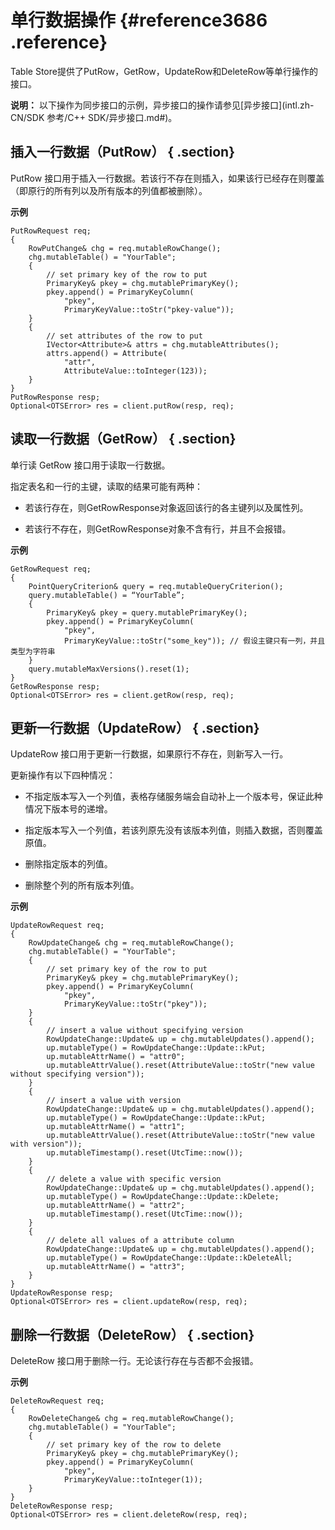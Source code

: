 # 单行数据操作 {#reference3686 .reference}

Table Store提供了PutRow，GetRow，UpdateRow和DeleteRow等单行操作的接口。

**说明：** 以下操作为同步接口的示例，异步接口的操作请参见[异步接口](intl.zh-CN/SDK 参考/C++ SDK/异步接口.md#)。

## 插入一行数据（PutRow） { .section}

PutRow 接口用于插入一行数据。若该行不存在则插入，如果该行已经存在则覆盖（即原行的所有列以及所有版本的列值都被删除）。

**示例**

```language-cpp
PutRowRequest req;
{
    RowPutChange& chg = req.mutableRowChange();
    chg.mutableTable() = "YourTable";
    {
        // set primary key of the row to put
        PrimaryKey& pkey = chg.mutablePrimaryKey();
        pkey.append() = PrimaryKeyColumn(
            "pkey",
            PrimaryKeyValue::toStr("pkey-value"));
    }
    {
        // set attributes of the row to put
        IVector<Attribute>& attrs = chg.mutableAttributes();
        attrs.append() = Attribute(
            "attr",
            AttributeValue::toInteger(123));
    }
}
PutRowResponse resp;
Optional<OTSError> res = client.putRow(resp, req);

```

## 读取一行数据（GetRow） { .section}

单行读 GetRow 接口用于读取一行数据。

指定表名和一行的主键，读取的结果可能有两种：

-   若该行存在，则GetRowResponse对象返回该行的各主键列以及属性列。

-   若该行不存在，则GetRowResponse对象不含有行，并且不会报错。


**示例**

```language-cpp
GetRowRequest req;
{
    PointQueryCriterion& query = req.mutableQueryCriterion();
    query.mutableTable() = “YourTable”;
    {
        PrimaryKey& pkey = query.mutablePrimaryKey();
        pkey.append() = PrimaryKeyColumn(
            "pkey",
            PrimaryKeyValue::toStr("some_key")); // 假设主键只有一列，并且类型为字符串
    }
    query.mutableMaxVersions().reset(1);
}
GetRowResponse resp;
Optional<OTSError> res = client.getRow(resp, req);

```

## 更新一行数据（UpdateRow） { .section}

UpdateRow 接口用于更新一行数据，如果原行不存在，则新写入一行。

更新操作有以下四种情况：

-   不指定版本写入一个列值，表格存储服务端会自动补上一个版本号，保证此种情况下版本号的递增。

-   指定版本写入一个列值，若该列原先没有该版本列值，则插入数据，否则覆盖原值。

-   删除指定版本的列值。

-   删除整个列的所有版本列值。


**示例**

```language-cpp
UpdateRowRequest req;
{
    RowUpdateChange& chg = req.mutableRowChange();
    chg.mutableTable() = "YourTable";
    {
        // set primary key of the row to put
        PrimaryKey& pkey = chg.mutablePrimaryKey();
        pkey.append() = PrimaryKeyColumn(
            "pkey",
            PrimaryKeyValue::toStr("pkey"));
    }
    {
        // insert a value without specifying version
        RowUpdateChange::Update& up = chg.mutableUpdates().append();
        up.mutableType() = RowUpdateChange::Update::kPut;
        up.mutableAttrName() = "attr0";
        up.mutableAttrValue().reset(AttributeValue::toStr("new value without specifying version"));
    }
    {
        // insert a value with version
        RowUpdateChange::Update& up = chg.mutableUpdates().append();
        up.mutableType() = RowUpdateChange::Update::kPut;
        up.mutableAttrName() = "attr1";
        up.mutableAttrValue().reset(AttributeValue::toStr("new value with version"));
        up.mutableTimestamp().reset(UtcTime::now());
    }
    {
        // delete a value with specific version
        RowUpdateChange::Update& up = chg.mutableUpdates().append();
        up.mutableType() = RowUpdateChange::Update::kDelete;
        up.mutableAttrName() = "attr2";
        up.mutableTimestamp().reset(UtcTime::now());
    }
    {
        // delete all values of a attribute column
        RowUpdateChange::Update& up = chg.mutableUpdates().append();
        up.mutableType() = RowUpdateChange::Update::kDeleteAll;
        up.mutableAttrName() = "attr3";
    }
}
UpdateRowResponse resp;
Optional<OTSError> res = client.updateRow(resp, req);

```

## 删除一行数据（DeleteRow） { .section}

DeleteRow 接口用于删除一行。无论该行存在与否都不会报错。

**示例**

```language-cpp
DeleteRowRequest req;
{
    RowDeleteChange& chg = req.mutableRowChange();
    chg.mutableTable() = "YourTable";
    {
        // set primary key of the row to delete
        PrimaryKey& pkey = chg.mutablePrimaryKey();
        pkey.append() = PrimaryKeyColumn(
            "pkey",
            PrimaryKeyValue::toInteger(1));
    }
}
DeleteRowResponse resp;
Optional<OTSError> res = client.deleteRow(resp, req);

```


